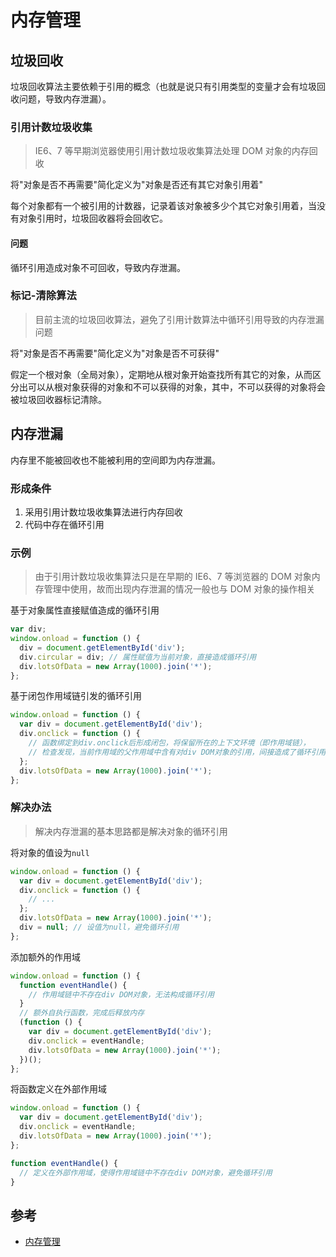 # 内存管理

## 垃圾回收

垃圾回收算法主要依赖于引用的概念（也就是说只有引用类型的变量才会有垃圾回收问题，导致内存泄漏）。

### 引用计数垃圾收集

> IE6、7 等早期浏览器使用引用计数垃圾收集算法处理 DOM 对象的内存回收

将"对象是否不再需要"简化定义为"对象是否还有其它对象引用着"

每个对象都有一个被引用的计数器，记录着该对象被多少个其它对象引用着，当没有对象引用时，垃圾回收器将会回收它。

#### 问题

循环引用造成对象不可回收，导致内存泄漏。

### 标记-清除算法

> 目前主流的垃圾回收算法，避免了引用计数算法中循环引用导致的内存泄漏问题

将"对象是否不再需要"简化定义为"对象是否不可获得"

假定一个根对象（全局对象），定期地从根对象开始查找所有其它的对象，从而区分出可以从根对象获得的对象和不可以获得的对象，其中，不可以获得的对象将会被垃圾回收器标记清除。

## 内存泄漏

内存里不能被回收也不能被利用的空间即为内存泄漏。

### 形成条件

1. 采用引用计数垃圾收集算法进行内存回收
2. 代码中存在循环引用

### 示例

> 由于引用计数垃圾收集算法只是在早期的 IE6、7 等浏览器的 DOM 对象内存管理中使用，故而出现内存泄漏的情况一般也与 DOM 对象的操作相关

基于对象属性直接赋值造成的循环引用

```js
var div;
window.onload = function () {
  div = document.getElementById('div');
  div.circular = div; // 属性赋值为当前对象，直接造成循环引用
  div.lotsOfData = new Array(1000).join('*');
};
```

基于闭包作用域链引发的循环引用

```js
window.onload = function () {
  var div = document.getElementById('div');
  div.onclick = function () {
    // 函数绑定到div.onclick后形成闭包，将保留所在的上下文环境（即作用域链），
    // 检查发现，当前作用域的父作用域中含有对div DOM对象的引用，间接造成了循环引用
  };
  div.lotsOfData = new Array(1000).join('*');
};
```

### 解决办法

> 解决内存泄漏的基本思路都是解决对象的循环引用

将对象的值设为`null`

```js
window.onload = function () {
  var div = document.getElementById('div');
  div.onclick = function () {
    // ...
  };
  div.lotsOfData = new Array(1000).join('*');
  div = null; // 设值为null，避免循环引用
};
```

添加额外的作用域

```js
window.onload = function () {
  function eventHandle() {
    // 作用域链中不存在div DOM对象，无法构成循环引用
  }
  // 额外自执行函数，完成后释放内存
  (function () {
    var div = document.getElementById('div');
    div.onclick = eventHandle;
    div.lotsOfData = new Array(1000).join('*');
  })();
};
```

将函数定义在外部作用域

```js
window.onload = function () {
  var div = document.getElementById('div');
  div.onclick = eventHandle;
  div.lotsOfData = new Array(1000).join('*');
};

function eventHandle() {
  // 定义在外部作用域，使得作用域链中不存在div DOM对象，避免循环引用
}
```

## 参考

- [内存管理](https://developer.mozilla.org/zh-CN/docs/Web/JavaScript/Memory_Management)
